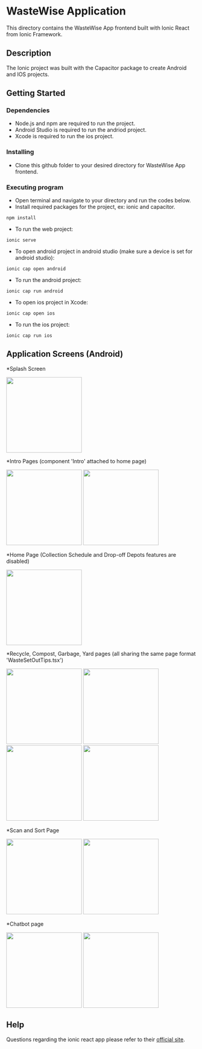 # WasteWise Application

This directory contains the WasteWise App frontend built with Ionic React from Ionic Framework.

## Description

The Ionic project was built with the Capacitor package to create Android and IOS projects.

## Getting Started

### Dependencies

* Node.js and npm are required to run the project.
* Android Studio is required to run the andriod project.
* Xcode is required to run the ios project.

### Installing

* Clone this github folder to your desired directory for WasteWise App frontend.

### Executing program

* Open terminal and navigate to your directory and run the codes below.
* Install required packages for the project, ex: ionic and capacitor.
```
npm install
```
* To run the web project:
```
ionic serve
```
* To open android project in android studio (make sure a device is set for android studio):
```
ionic cap open android
```
* To run the android project:
```
ionic cap run android
```
* To open ios project in Xcode:
```
ionic cap open ios
```
* To run the ios project:
```
ionic cap run ios
```
## Application Screens (Android)
*Splash Screen
<p float="left">
    <img src='screenshots_android/Splash.png' width='200'>
</p>

*Intro Pages (component 'Intro' attached to home page)
<p float="left">
  <img src='screenshots_android/Intro1.png' width='200'>
  <img src='screenshots_android/Intro2.png' width='200'>
</p>

*Home Page (Collection Schedule and Drop-off Depots features are disabled)
<p float="left">
  <img src='screenshots_android/Home.png' width='200'>
</p>

*Recycle, Compost, Garbage, Yard pages (all sharing the same page format 'WasteSetOutTips.tsx')
<p float="left">
  <img src='screenshots_android/Recycle.png' width='200'>
  <img src='screenshots_android/Compost.png' width='200'>
  <img src='screenshots_android/Garbage.png' width='200'>
  <img src='screenshots_android/Yard.png' width='200'>
</p>

*Scan and Sort Page
<p float="left">
  <img src='screenshots_android/Scan&Sort.png' width='200'>
  <img src='screenshots_android/Scan&SortResult.png' width='200'>
</p>

*Chatbot page
<p float="left">
  <img src='screenshots_android/Chatbot_Intro.png' width='200'>
  <img src='screenshots_android/Chatbot.png' width='200'>
</p>

## Help

Questions regarding the ionic react app please refer to their [official site](https://ionicframework.com/docs/react).

